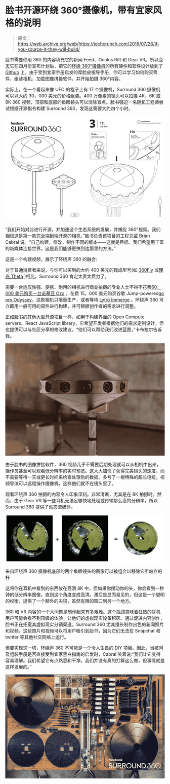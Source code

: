 # 脸书开源环绕 360°摄像机，带有宜家风格的说明

> 原文：<https://web.archive.org/web/https://techcrunch.com/2016/07/26/if-you-source-it-they-will-build/>

脸书需要你用 360 的内容填充它的新闻 Feed、Oculus Rift 和 Gear VR。所以[今天](https://web.archive.org/web/20230404065135/https://code.facebook.com/posts/265413023819735/surround-360-is-now-open-source/)它在四月份宣布计划后，把它的[环绕 360°摄像机](https://web.archive.org/web/20230404065135/https://techcrunch.com/2016/04/12/facebook-surround-360/)的所有硬件和软件设计放到了 [Github](https://web.archive.org/web/20230404065135/https://github.com/facebook/Surround360) 上。由于受到宜家手册启发的厚脸皮指导手册，你可以学习如何购买零件，组装相机，加载图像拼接软件，并开始拍摄 360°内容。

实际上，在一个看起来像 UFO 的棍子上有 17 个摄像机，Surround 360 摄像机可以以大约 30，000 美元的价格组装。400 万像素的镜头可以拍摄 4K、6K 或 8K 360 视频，顶部和底部的鱼眼镜头可以消除盲点。脸书强迫一名随机工程师尝试根据开源指令构建 Surround 360，发现这需要大约四个小时。

![360 ikea](img/f22274207674a66931992095af6716ed.png)

“我们开始对此进行开源，并加速这个生态系统的发展，并捕捉 360°视频。我们相信这是第一款完全端到端开源的相机，”脸书负责该项目的工程总监 Brian Cabral 说。“自己构建，修改，制作不同的版本——这就是目标。我们希望用丰富的新媒体连接世界。这是我们能够更快到达那里的方法。”

这是一个构建视频，展示了环绕声 360 的融合:

对于普通消费者来说，与你可以买到的大约 400 美元的现成型号(如 [360Fly](https://web.archive.org/web/20230404065135/https://360fly.com/) 或[理光 Theta](https://web.archive.org/web/20230404065135/https://theta360.com/en/) )相比，Surround 360 肯定太贵太费力了。

需要一台适应性强、便携、耐用的相机进行商业拍摄的专业人士不得不花费[60，000 美元购买一台诺基亚 Ozo](https://web.archive.org/web/20230404065135/https://ozo.nokia.com/ozo_en/ozo-vr-capture-device/) ，花费 15，000 美元购买谷歌 Jump-powered[go pro Odyssey](https://web.archive.org/web/20230404065135/https://gopro.com/odyssey)，这款相机只限量生产，或者等待 [Lytro Immerge](https://web.archive.org/web/20230404065135/https://techcrunch.com/2015/11/05/lytro-introduces-immerge-for-cinematic-virtual-reality/) 。环绕声 360 可立即用一般可用的部件进行构建，并可根据创作者的需求进行调整。

正如[脸书的其他大型开源项目](https://web.archive.org/web/20230404065135/https://code.facebook.com/projects/)一样，如用于构建界面的 Open Compute servers、React JavaScript library，它希望开发者根据他们的需求定制设计，但也提供可以与社区分享的修改建议。“他们可以帮助我们改进蓝图，”卡布拉尔告诉我。

![Surround360_1](img/1be9ecb0693ae6e3f86132c96fb68a7a.png)

由于脸书的图像拼接软件，360 视频几乎不需要后期处理就可以从相机中出来，操作员甚至可以观看低分辨率的实时预览。这大大加快了获得完美镜头的速度，而不需要等待一天或更长时间来检查处理后的数据。多亏了一根特殊的超长电缆，视频导演可以远程操作摄像机，这样他们就不在镜头里了。

观看环绕声 360 拍摄的内容令人印象深刻。非常清晰，尤其是在 8K 拍摄时。然而，由于 Gear VR 等一些耳机无法足够快地处理或传输那么高的分辨率，所以 Surround 360 提供了动态流媒体。

![13705741_1095223863884964_676061685_n](img/f418be76498bee3d1b04c6f1869f77d5.png)

来自环绕声 360 摄像机底部的两个鱼眼镜头的图像可以被组合以移除它所站立的杆

这将你在耳机中看到的东西放在高清 8K 中，但如果你摆动你的头，你会看到一秒钟的低分辨率图像，直到这个角度变成高清。滞后是显而易见的，但这是一个聪明的权衡，提供了一个额外的尖锐，虽然有限的窗口到另一个地方。

360 和 VR 内容的一个大问题是制作起来有多艰难。这个瓶颈意味着狂热的耳机用户可能会看不到顶级的体验，让他们的虚拟现实设备积灰。通过促进内容创作，脸书正在拓宽其虚拟现实分销渠道。Surround 360 尤其擅长制作出色的新闻照片和视频，这些照片和视频可以将用户吸引到脸书，因为它们无法在 Snapchat 和 twitter 等其他社交网络上运行。

但要实现这一切，环绕声 360 不可能是一个令人生畏的 DIY 项目。因此，当被问及组装手册是否直接受到宜家黑白指南的启发时，Cabral 笑着说:“我们让它变得容易理解。我们希望它有点熟悉和干净。我们并没有真的打算这么做，但事情就是这样发展的。”

![360 Surround parts](img/72e3da9624690f3cddab60d882c9e058.png)